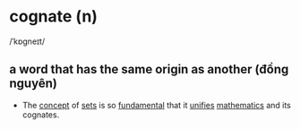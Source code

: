 # cognate (n)

/ˈkɒɡneɪt/

## a word that has the same origin as another (đồng nguyên)

- The [concept](concept-n.md#an-idea-or-a-principle-that-is-connected-with-something-abstract-khái-niệm) of [sets](../s/set-n.md#set-of-something---a-group-of-similar-things-that-belongs-together-in-some-way-tập-hợp) is so [fundamental](../f/fundamental-adj.md#serious-and-very-important-affecting-the-most-central-and-important-parts-of-something-cơ-bản) that it [unifies](../u/unify-v.md#to-join-people-things-parts-of-a-country-etc-together-so-that-they-form-a-single-unit) [mathematics](../m/mathematics-n.md#the-study-of-numbers-and-shapes-toán-học-môn-toán) and its cognates.